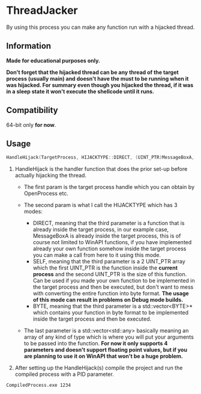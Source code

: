 # ThreadJacker
By using this process you can make any function run with a hijacked thread.

## Information
**Made for educational purposes only.**<br>

**Don't forget that the hijacked thread can be any thread of the target process (usually main) and doesn't have the must to be running when it was hijacked. For summary even though you hijacked the thread, if it was in a sleep state it won't execute the shellcode until it runs.**

## Compatibility
64-bit only **for now**.

## Usage
```cpp
HandleHijack(TargetProcess, HIJACKTYPE::DIRECT, (UINT_PTR)MessageBoxA, { 0, "TEXT", "CAPTION", 0});
```
1. HandleHijack is the handler function that does the prior set-up before actually hijacking the thread.
   - The first param is the target process handle which you can obtain by OpenProcess etc.
   - The second param is what I call the HIJACKTYPE which has 3 modes:
     - DIRECT, meaning that the third parameter is a function that is already inside the target process, in our example case, MessageBoxA is already inside the target process, this is of course not limited to WinAPI functions, if you have implemented already your own function somehow inside the target process you can make a call from here to it using this mode.
     - SELF, meaning that the third parameter is a 2 UINT_PTR array which the first UINT_PTR is the function inside the **current process** and the second UINT_PTR is the size of this function. Can be used if you made your own function to be implemented in the target process and then be executed, but don't want to mess with converting the entire function into byte format. **The usage of this mode can result in problems on Debug mode builds.**
     - BYTE, meaning that the third parameter is a std::vector\<BYTE\>* which contains your function in byte format to be implemented inside the target process and then be executed.
   
   - The last parameter is a std::vector\<std::any\> basically meaning an array of any kind of type which is where you will put your arguments to be passed into the function. **For now it only supports 4 parameters and doesn't support floating point values, but if you are planning to use it on WinAPI that won't be a huge problem.**

2. After setting up the HandleHijack(s) compile the project and run the compiled process with a PID parameter.
```
CompiledProcess.exe 1234
```
